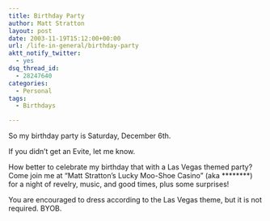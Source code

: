 ```yaml
---
title: Birthday Party
author: Matt Stratton
layout: post
date: 2003-11-19T15:12:00+00:00
url: /life-in-general/birthday-party
aktt_notify_twitter:
  - yes
dsq_thread_id:
  - 28247640
categories:
  - Personal
tags:
  - Birthdays

---
```

So my birthday party is Saturday, December 6th.

If you didn&#8217;t get an Evite, let me know.

How better to celebrate my birthday that with a Las Vegas themed party? Come join me at &#8220;Matt Stratton&#8217;s Lucky Moo-Shoe Casino&#8221; (aka \***\*****) for a night of revelry, music, and good times, plus some surprises!

You are encouraged to dress according to the Las Vegas theme, but it is not required. BYOB.